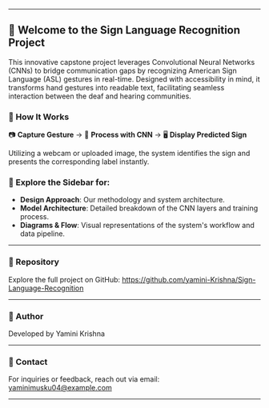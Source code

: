 
---

## 🌟 Welcome to the Sign Language Recognition Project

This innovative capstone project leverages Convolutional Neural Networks (CNNs) to bridge communication gaps by recognizing American Sign Language (ASL) gestures in real-time. Designed with accessibility in mind, it transforms hand gestures into readable text, facilitating seamless interaction between the deaf and hearing communities.

### 🔄 How It Works

📷 **Capture Gesture** → 🧠 **Process with CNN** → 🖥️ **Display Predicted Sign**

Utilizing a webcam or uploaded image, the system identifies the sign and presents the corresponding label instantly.

### 🧭 Explore the Sidebar for:

* **Design Approach**: Our methodology and system architecture.
* **Model Architecture**: Detailed breakdown of the CNN layers and training process.
* **Diagrams & Flow**: Visual representations of the system's workflow and data pipeline.

---

### 📍 Repository

Explore the full project on GitHub: https://github.com/yamini-Krishna/Sign-Language-Recognition

---

### 👤 Author

Developed by Yamini Krishna

---

### 📧 Contact

For inquiries or feedback, reach out via email: yaminimusku04@example.com

---





